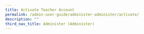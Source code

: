 ```yaml
---
title: Activate Teacher Account
permalink: /admin-user-guide/administer-administer/activate/
description: ""
third_nav_title: Administer (Administer)
---
```

